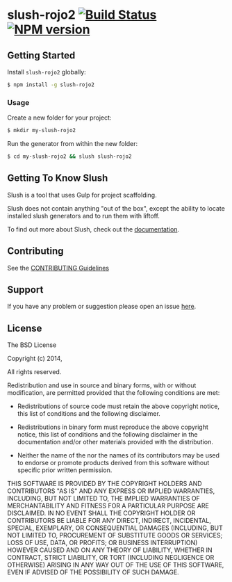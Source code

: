 # slush-rojo2 [![Build Status](https://secure.travis-ci.org/aitormoreno/slush-slush-rojo2.png?branch=master)](https://travis-ci.org/aitormoreno/slush-slush-rojo2) [![NPM version](https://badge-me.herokuapp.com/api/npm/slush-slush-rojo2.png)](http://badges.enytc.com/for/npm/slush-slush-rojo2)

> 


## Getting Started

Install `slush-rojo2` globally:

```bash
$ npm install -g slush-rojo2
```

### Usage

Create a new folder for your project:

```bash
$ mkdir my-slush-rojo2
```

Run the generator from within the new folder:

```bash
$ cd my-slush-rojo2 && slush slush-rojo2
```

## Getting To Know Slush

Slush is a tool that uses Gulp for project scaffolding.

Slush does not contain anything "out of the box", except the ability to locate installed slush generators and to run them with liftoff.

To find out more about Slush, check out the [documentation](https://github.com/klei/slush).

## Contributing

See the [CONTRIBUTING Guidelines](https://github.com/rojo2/slush-rojo2/blob/master/CONTRIBUTING.md)

## Support
If you have any problem or suggestion please open an issue [here](https://github.com/rojo2/slush-rojo2/issues).

## License 

The BSD License

Copyright (c) 2014, 

All rights reserved.

Redistribution and use in source and binary forms, with or without modification,
are permitted provided that the following conditions are met:

* Redistributions of source code must retain the above copyright notice, this
  list of conditions and the following disclaimer.

* Redistributions in binary form must reproduce the above copyright notice, this
  list of conditions and the following disclaimer in the documentation and/or
  other materials provided with the distribution.

* Neither the name of the  nor the names of its
  contributors may be used to endorse or promote products derived from
  this software without specific prior written permission.

THIS SOFTWARE IS PROVIDED BY THE COPYRIGHT HOLDERS AND CONTRIBUTORS "AS IS" AND
ANY EXPRESS OR IMPLIED WARRANTIES, INCLUDING, BUT NOT LIMITED TO, THE IMPLIED
WARRANTIES OF MERCHANTABILITY AND FITNESS FOR A PARTICULAR PURPOSE ARE
DISCLAIMED. IN NO EVENT SHALL THE COPYRIGHT HOLDER OR CONTRIBUTORS BE LIABLE FOR
ANY DIRECT, INDIRECT, INCIDENTAL, SPECIAL, EXEMPLARY, OR CONSEQUENTIAL DAMAGES
(INCLUDING, BUT NOT LIMITED TO, PROCUREMENT OF SUBSTITUTE GOODS OR SERVICES;
LOSS OF USE, DATA, OR PROFITS; OR BUSINESS INTERRUPTION) HOWEVER CAUSED AND ON
ANY THEORY OF LIABILITY, WHETHER IN CONTRACT, STRICT LIABILITY, OR TORT
(INCLUDING NEGLIGENCE OR OTHERWISE) ARISING IN ANY WAY OUT OF THE USE OF THIS
SOFTWARE, EVEN IF ADVISED OF THE POSSIBILITY OF SUCH DAMAGE.
